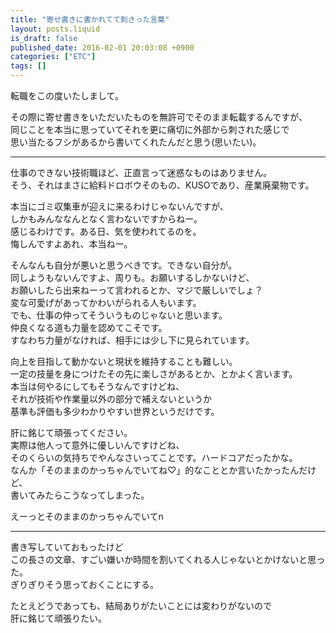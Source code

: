 ```yaml
---
title: "寄せ書きに書かれてて刺さった言葉"
layout: posts.liquid
is_draft: false
published_date: 2016-02-01 20:03:08 +0900
categories: ["ETC"]
tags: []
---
```


転職をこの度いたしまして。

その際に寄せ書きをいただいたものを無許可でそのまま転載するんですが、  
同じことを本当に思っていてそれを更に痛切に外部から刺された感じで  
思い当たるフシがあるから書いてくれたんだと思う(思いたい)。

* * *
仕事のできない技術職ほど、正直言って迷惑なものはありません。  
そう、それはまさに給料ドロボウそのもの、KUSOであり、産業廃棄物です。

本当にゴミ収集車が迎えに来るわけじゃないんですが、  
しかもみんななんとなく言わないですからねー。  
感じるわけです。ある日、気を使われてるのを。  
悔しんですよあれ、本当ねー。

そんなんも自分が悪いと思うべきです。できない自分が。  
同しようもないんですよ、周りも。お願いするしかないけど、  
お願いしたら出来ねーって言われるとか、マジで厳しいでしょ？  
変な可愛げがあってかわいがられる人もいます。  
でも、仕事の仲ってそういうものじゃないと思います。  
仲良くなる道も力量を認めてこそです。  
すなわち力量がなければ、相手には少し下に見られています。

向上を目指して動かないと現状を維持することも難しい。  
一定の技量を身につけたその先に楽しさがあるとか、とかよく言います。  
本当は何やるにしてもそうなんですけどね、  
それが技術や作業量以外の部分で補えないというか  
基準も評価も多少わかりやすい世界というだけです。

肝に銘じて頑張ってください。  
実際は他人って意外に優しいんですけどね、  
そのくらいの気持ちでやんなさいってことです。ハードコアだったかな。  
なんか「そのままのかっちゃんでいてね♡」的なこととか言いたかったんだけど、  
書いてみたらこうなってしまった。

えーっとそのままのかっちゃんでいてn

* * *
書き写していておもったけど  
この長さの文章、すごい嫌いか時間を割いてくれる人じゃないとかけないと思った。  
ぎりぎりそう思っておくことにする。

たとえどうであっても、結局ありがたいことには変わりがないので  
肝に銘じて頑張りたい。


